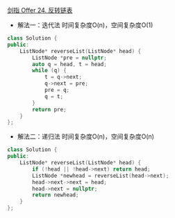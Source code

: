 [剑指 Offer 24. 反转链表](https://leetcode.cn/problems/fan-zhuan-lian-biao-lcof/)

- 解法一：迭代法 时间复杂度O(n)，空间复杂度O(1)
```C++
class Solution {
public:
    ListNode* reverseList(ListNode* head) {
        ListNode *pre = nullptr;
        auto q = head, t = head;
        while (q) {
            t = q->next;
            q->next = pre;
            pre = q;
            q = t;
        }
        return pre;
    }
};
```
- 解法二：递归法 时间复杂度O(n)，空间复杂度O(n)
```C++
class Solution {
public:
    ListNode* reverseList(ListNode* head) {
        if (!head || !head->next) return head;
        ListNode *newhead = reverseList(head->next);
        head->next->next = head;
        head->next = nullptr;
        return newhead;
    }
};
```